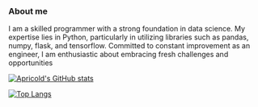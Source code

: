
### About me
I am a skilled programmer with a strong foundation in data science. My expertise lies in Python, particularly in utilizing libraries such as pandas, numpy, flask, and tensorflow. Committed to constant improvement as an engineer, I am enthusiastic about embracing fresh challenges and opportunities

[![Apricold's GitHub stats](https://github-readme-stats.vercel.app/api?username=Apricold)](https://github.com/Apricold/github-readme-stats)

[![Top Langs](https://github-readme-stats.vercel.app/api/top-langs/?username=Apricold&layout=donut)](https://github.com/Apricold/github-readme-stats)
<!--
**Apricold/Apricold** is a ✨ _special_ ✨ repository because its `README.md` (this file) appears on your GitHub profile.

Here are some ideas to get you started:

- 🔭 I’m currently working on ...
- 🌱 I’m currently learning ...
- 👯 I’m looking to collaborate on ...
- 🤔 I’m looking for help with ...
- 💬 Ask me about ...
- 📫 How to reach me: ...
- 😄 Pronouns: ...
- ⚡ Fun fact: ...
-->
